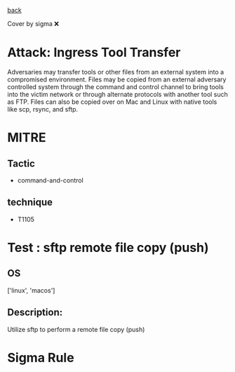 [back](../index.md)

Cover by sigma :x: 

# Attack: Ingress Tool Transfer

 Adversaries may transfer tools or other files from an external system into a compromised environment. Files may be copied from an external adversary controlled system through the command and control channel to bring tools into the victim network or through alternate protocols with another tool such as FTP. Files can also be copied over on Mac and Linux with native tools like scp, rsync, and sftp.

# MITRE
## Tactic
  - command-and-control

## technique
  - T1105

# Test : sftp remote file copy (push)

## OS

 ['linux', 'macos']

## Description:

 Utilize sftp to perform a remote file copy (push)


# Sigma Rule
